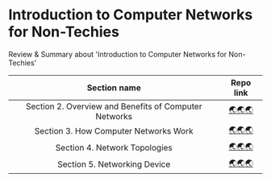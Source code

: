 # Introduction to Computer Networks for Non-Techies
Review & Summary about 'Introduction to Computer Networks for Non-Techies'

|                      Section name                     |                                                                                       Repo link                                                                                      |
|:-----------------------------------------------------:|:------------------------------------------------------------------------------------------------------------------------------------------------------------------------------------:|
| Section 2. Overview and Benefits of Computer Networks | [🌏🌏🌏](https://github.com/seonghwan7694/Udemy/tree/main/Introduction%20to%20Computer%20Networks%20for%20Non-Techies/Section%202.%20Overview%20and%20Benefits%20of%20Computer%20Networks) |
|         Section 3. How Computer Networks Work         |           [🌏🌏🌏](https://github.com/seonghwan7694/Udemy/tree/main/Introduction%20to%20Computer%20Networks%20for%20Non-Techies/Section%203.%20How%20Computer%20Networks%20Work)           |
|         Section 4. Network Topologies         |           [🌏🌏🌏](https://github.com/seonghwan7694/Udemy/tree/main/Introduction%20to%20Computer%20Networks%20for%20Non-Techies/Section%204.%20Network%20Topologies)           |
|         Section 5. Networking Device         |           [🌏🌏🌏](https://github.com/seonghwan7694/Udemy/tree/main/Introduction%20to%20Computer%20Networks%20for%20Non-Techies/Section%205.%20Networking%20Devices)           |
